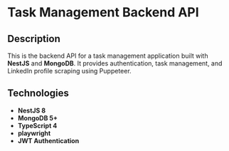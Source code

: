 # Task Management Backend API

## Description

This is the backend API for a task management application built with **NestJS** and **MongoDB**. It provides authentication, task management, and LinkedIn profile scraping using Puppeteer.

## Technologies

- **NestJS 8**
- **MongoDB 5+**
- **TypeScript 4**
- **playwright**
- **JWT Authentication**
